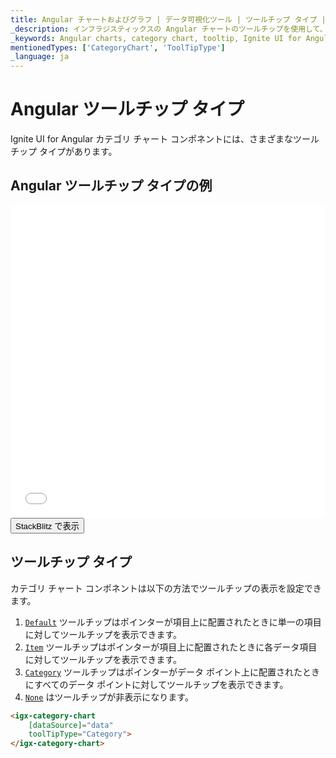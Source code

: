 ```yaml
---
title: Angular チャートおよびグラフ | データ可視化ツール | ツールチップ タイプ | インフラジスティックス
_description: インフラジスティックスの Angular チャートのツールチップを使用して、重要なデータを表示します。インフラジスティックスの Ignite UI for Angular グラフ チュートリアルを是非お試しください!
_keywords: Angular charts, category chart, tooltip, Ignite UI for Angular, Infragistics, Angular チャート, カテゴリ チャート, ツールチップ, インフラジスティックス
mentionedTypes: ['CategoryChart', 'ToolTipType']
_language: ja
---
```


# Angular ツールチップ タイプ

Ignite UI for Angular カテゴリ チャート コンポネントには、さまざまなツールチップ タイプがあります。

## Angular ツールチップ タイプの例

<div class="sample-container loading" style="height: 500px">
    <iframe id="category-chart-tooltip-types-iframe" src='{environment:dvDemosBaseUrl}/charts/category-chart-tooltip-types' width="100%" height="100%" seamless frameBorder="0" onload="onXPlatSampleIframeContentLoaded(this);" alt="Angular ツールチップ タイプの例"></iframe>
</div>
<div>
    <button data-localize="stackblitz" class="stackblitz-btn"   data-iframe-id="category-chart-tooltip-types-iframe" data-demos-base-url="{environment:dvDemosBaseUrl}">StackBlitz で表示
    </button>


</div>
<div class="divider--half"></div>

## ツールチップ タイプ

カテゴリ チャート コンポネントは以下の方法でツールチップの表示を設定できます。

1.  [`Default`]({environment:dvApiBaseUrl}/products/ignite-ui-angular/api/docs/typescript/latest/enums/tooltiptype.html#default) ツールチップはポインターが項目上に配置されたときに単一の項目に対してツールチップを表示できます。
2.  [`Item`]({environment:dvApiBaseUrl}/products/ignite-ui-angular/api/docs/typescript/latest/enums/tooltiptype.html#item) ツールチップはポインターが項目上に配置されたときに各データ項目に対してツールチップを表示できます。
3.  [`Category`]({environment:dvApiBaseUrl}/products/ignite-ui-angular/api/docs/typescript/latest/enums/tooltiptype.html#category) ツールチップはポインターがデータ ポイント上に配置されたときにすべてのデータ ポイントに対してツールチップを表示できます。
4.  [`None`]({environment:dvApiBaseUrl}/products/ignite-ui-angular/api/docs/typescript/latest/enums/tooltiptype.html#none) はツールチップが非表示になります。

```html
<igx-category-chart
    [dataSource]="data"
    toolTipType="Category">
</igx-category-chart>
```
